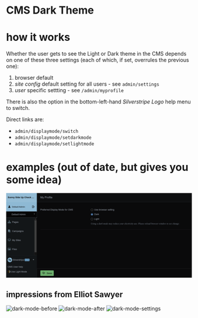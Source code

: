CMS Dark Theme
===============================================
# how it works

Whether the user gets to see the Light or Dark theme in the CMS depends on one of these three settings (each of which, if set, overrules the previous one):

1. browser default
2. _site config_ default setting for all users - see `admin/settings`
3. _user_ specific settting - see `/admin/myprofile`

There is also the option in the bottom-left-hand _Silverstripe Logo_ help menu to switch. 

Direct links are:

- `admin/displaymode/switch`
- `admin/displaymode/setdarkmode`
- `admin/displaymode/setlightmode`

# examples (out of date, but gives you some idea)
![basic-example](/docs/en/images/example.png)

## impressions from Elliot Sawyer
![dark-mode-before](https://github.com/elliot-sawyer/silverstripe-cms-dark-theme/assets/354793/c079b299-a806-4816-911a-2e1e8a893558)
![dark-mode-after](https://github.com/elliot-sawyer/silverstripe-cms-dark-theme/assets/354793/b7f073a8-8a98-42fc-a837-d3b045e81070)
![dark-mode-settings](https://github.com/elliot-sawyer/silverstripe-cms-dark-theme/assets/354793/b618de71-e17f-4571-a0e2-760b064b9a76)
